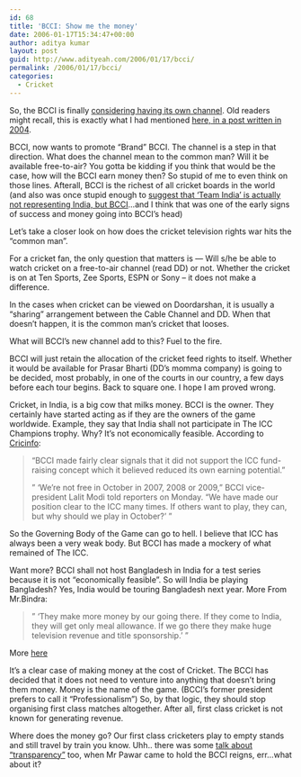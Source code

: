 ```yaml
---
id: 68
title: 'BCCI: Show me the money'
date: 2006-01-17T15:34:47+00:00
author: aditya kumar
layout: post
guid: http://www.adityeah.com/2006/01/17/bcci/
permalink: /2006/01/17/bcci/
categories:
  - Cricket
---
```

So, the BCCI is finally [considering having its own channel](http://www.indianexpress.com/full_story.php?content_id=86053). Old readers might recall, this is exactly what I had mentioned [here, in a post written in 2004](http://www.adityeah.com/2004/10/01/bccis-new-row/). 

BCCI, now wants to promote &#8220;Brand&#8221; BCCI. The channel is a step in that direction. What does the channel mean to the common man? Will it be available free-to-air? You gotta be kidding if you think that would be the case, how will the BCCI earn money then? So stupid of me to even think on those lines. Afterall, BCCI is the richest of all cricket boards in the world (and also was once stupid enough to [suggest that &#8216;Team India&#8217; is actually not representing India, but BCCI](http://www.tribuneindia.com/2005/20050206/sports.htm#2)&#8230;and I think that was one of the early signs of success and money going into BCCI&#8217;s head)  
  
Let&#8217;s take a closer look on how does the cricket television rights war hits the &#8220;common man&#8221;.  
  
For a cricket fan, the only question that matters is &#8212; Will s/he be able to watch cricket on a free-to-air channel (read DD) or not. Whether the cricket is on at Ten Sports, Zee Sports, ESPN or Sony &#8211; it does not make a difference.  
  
In the cases when cricket can be viewed on Doordarshan, it is usually a &#8220;sharing&#8221; arrangement between the Cable Channel and DD. When that doesn&#8217;t happen, it is the common man&#8217;s cricket that looses.  
  
What will BCCI&#8217;s new channel add to this? Fuel to the fire.  
  
BCCI will just retain the allocation of the cricket feed rights to itself. Whether it would be available for Prasar Bharti (DD&#8217;s momma company) is going to be decided, most probably, in one of the courts in our country, a few days before each tour begins. Back to square one. I hope I am proved wrong.



Cricket, in India, is a big cow that milks money. BCCI is the owner. They certainly have started acting as if they are the owners of the game worldwide. Example, they say that India shall not participate in The ICC Champions trophy. Why? It&#8217;s not economically feasible. According to [Cricinfo](http://content-ind.cricinfo.com/india/content/story/233314.html):  


> &#8220;BCCI made fairly clear signals that it did not support the ICC fund-raising concept which it believed reduced its own earning potential.&#8221;
> 
> &#8221; &#8216;We&#8217;re not free in October in 2007, 2008 or 2009,&#8221; BCCI vice-president Lalit Modi told reporters on Monday. &#8220;We have made our position clear to the ICC many times. If others want to play, they can, but why should we play in October?&#8217; &#8221; 

So the Governing Body of the Game can go to hell. I believe that ICC has always been a very weak body. But BCCI has made a mockery of what remained of The ICC.  
  
Want more? BCCI shall not host Bangladesh in India for a test series because it is not &#8220;economically feasible&#8221;. So will India be playing Bangladesh? Yes, India would be touring Bangladesh next year. More From Mr.Bindra:

> &#8221; &#8216;They make more money by our going there. If they come to India, they will get only meal allowance. If we go there they make huge television revenue and title sponsorship.&#8217; &#8221; 

More [here](http://content-ind.cricinfo.com/india/content/story/233297.html)

It&#8217;s a clear case of making money at the cost of Cricket. The BCCI has decided that it does not need to venture into anything that doesn&#8217;t bring them money. Money is the name of the game. (BCCI&#8217;s former president prefers to call it &#8220;Professionalism&#8221;) So, by that logic, they should stop organising first class matches altogether. After all, first class cricket is not known for generating revenue.

Where does the money go? Our first class cricketers play to empty stands and still travel by train you know. Uhh.. there was some [talk about &#8220;transparency&#8221;](http://www.espnstar.com/studio/studio_coldetail_1655794.html) too, when Mr Pawar came to hold the BCCI reigns, err&#8230;what about it?